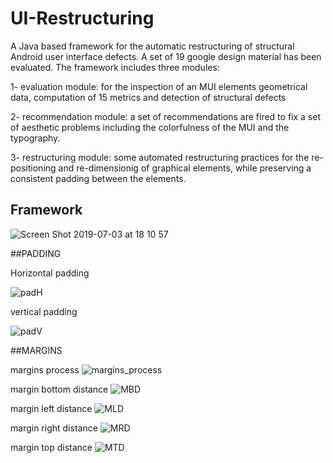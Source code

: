 # UI-Restructuring
A Java based framework for the automatic restructuring of structural Android user interface defects.
A set of 19 google design material has been evaluated.
The framework includes three modules:

1- evaluation module: for the inspection of an MUI elements geometrical data, computation of 15 metrics and detection of structural defects

2- recommendation module: a set of recommendations are fired to fix a set of aesthetic problems including the colorfulness of the MUI and the typography.

3- restructuring module: some automated restructuring practices for the re-positioning and re-dimensionig of graphical elements, while preserving a consistent padding between the elements. 

## Framework

![Screen Shot 2019-07-03 at 18 10 57](https://user-images.githubusercontent.com/11807316/60611359-0c774180-9dbe-11e9-99f5-b736102d38fc.png)



##PADDING

Horizontal padding

![padH](https://user-images.githubusercontent.com/11807316/60607704-b30b1480-9db5-11e9-82af-93990708c200.png)

vertical padding

![padV](https://user-images.githubusercontent.com/11807316/60607708-b3a3ab00-9db5-11e9-8527-ecdef9150703.png)

##MARGINS

margins process
![margins_process](https://user-images.githubusercontent.com/11807316/60607623-8c4cde00-9db5-11e9-977b-f5f096c1f959.png)

margin bottom distance
![MBD](https://user-images.githubusercontent.com/11807316/60607684-aa1a4300-9db5-11e9-91be-725db230d594.png)

margin left distance
![MLD](https://user-images.githubusercontent.com/11807316/60607694-af778d80-9db5-11e9-87fe-2ac36d1e9916.png)

margin right distance
![MRD](https://user-images.githubusercontent.com/11807316/60607695-af778d80-9db5-11e9-83db-ab7a07c61cb2.png)

margin top distance
![MTD](https://user-images.githubusercontent.com/11807316/60607696-b0102400-9db5-11e9-9ced-0fb211cad086.png)

